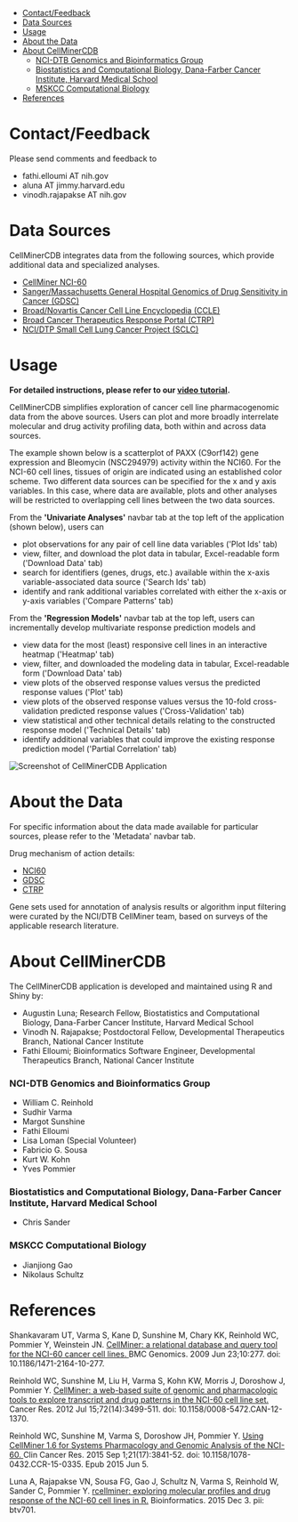 <!-- TOC depthFrom:1 depthTo:6 withLinks:1 updateOnSave:1 orderedList:0 -->

- [Contact/Feedback](#contactfeedback)
- [Data Sources](#data-sources)
- [Usage](#usage)
- [About the Data](#about-the-data)
- [About CellMinerCDB](#about-cellminercdb)
	- [NCI-DTB Genomics and Bioinformatics Group](#nci-dtb-genomics-and-bioinformatics-group)
	- [Biostatistics and Computational Biology, Dana-Farber Cancer Institute, Harvard Medical School](#biostatistics-and-computational-biology-dana-farber-cancer-institute-harvard-medical-school)
	- [MSKCC Computational Biology](#mskcc-computational-biology)
- [References](#references)

<!-- /TOC -->

# Contact/Feedback<a name="contactfeedback"></a>
Please send comments and feedback to 
* fathi.elloumi AT nih.gov 
* aluna AT jimmy.harvard.edu 
* vinodh.rajapakse AT nih.gov

# Data Sources<a name="data-sources"></a>
CellMinerCDB integrates data from the following sources, which provide additional data and specialized analyses.
* [CellMiner NCI-60](https://discover.nci.nih.gov/cellminer/)
* [Sanger/Massachusetts General Hospital Genomics of Drug Sensitivity in Cancer (GDSC)](http://www.cancerrxgene.org/)
* [Broad/Novartis Cancer Cell Line Encyclopedia (CCLE)](https://portals.broadinstitute.org/ccle)
* [Broad Cancer Therapeutics Response Portal (CTRP)](https://portals.broadinstitute.org/ctrp/)
* [NCI/DTP Small Cell Lung Cancer Project (SCLC)](https://sclccelllines.cancer.gov/sclc/)

# Usage<a name="usage"></a>
**For detailed instructions, please refer to our [video tutorial](https://www.youtube.com/watch?v=2HicAgcyJHI).**

CellMinerCDB simplifies exploration of cancer cell line pharmacogenomic data from the above sources. Users can plot and more
broadly interrelate molecular and drug activity profiling data, both within and across data sources.

The example shown below is a scatterplot of PAXX (C9orf142) gene expression and Bleomycin (NSC294979) activity within the NCI60.
For the NCI-60 cell lines, tissues of origin are indicated using an established color scheme. Two different data sources can be 
specified for the x and y axis variables. In this case, where data are available, plots and other analyses will be restricted to
overlapping cell lines between the two data sources.

From the **'Univariate Analyses'** navbar tab at the top left of the application (shown below), users can
* plot observations for any pair of cell line data variables ('Plot Ids' tab)
* view, filter, and download the plot data in tabular, Excel-readable form ('Download Data' tab)
* search for identifiers (genes, drugs, etc.) available within the x-axis variable-associated data source ('Search Ids' tab)
* identify and rank additional variables correlated with either the x-axis or y-axis variables ('Compare Patterns' tab)

From the **'Regression Models'** navbar tab at the top left, users can incrementally develop multivariate response 
prediction models and
* view data for the most (least) responsive cell lines in an interactive heatmap ('Heatmap' tab)
* view, filter, and downloaded the modeling data in tabular, Excel-readable form ('Download Data' tab)
* view plots of the observed response values versus the predicted response values ('Plot' tab)
* view plots of the observed response values versus the 10-fold cross-validation predicted response values ('Cross-Validation' tab)
* view statistical and other technical details relating to the constructed response model ('Technical Details' tab)
* identify additional variables that could improve the existing response prediction model ('Partial Correlation' tab)



![Screenshot of CellMinerCDB Application](files/rcellminer_screenshot_anno.png)

# About the Data<a name="about-the-data"></a>
For specific information about the data made available for particular sources, please refer to the 'Metadata' navbar tab.

Drug mechanism of action details:
* [NCI60](https://raw.githubusercontent.com/cannin/rcellminer/devel/inst/extdata/Drug_MOA_Key.txt)
* [GDSC](http://www.cancerrxgene.org/translation/Drug)
* [CTRP](https://portals.broadinstitute.org/ctrp/?page=#ctd2Compounds)

Gene sets used for annotation of analysis results or algorithm input filtering were curated by the
NCI/DTB CellMiner team, based on surveys of the applicable research literature.

# About CellMinerCDB<a name="about-cellminercdb"></a>
The CellMinerCDB application is developed and maintained using R and Shiny by:

* Augustin Luna; Research Fellow, Biostatistics and Computational Biology, Dana-Farber Cancer Institute, Harvard Medical School
* Vinodh N. Rajapakse; Postdoctoral Fellow, Developmental Therapeutics Branch, National Cancer Institute
* Fathi Elloumi; Bioinformatics Software Engineer, Developmental Therapeutics Branch, National Cancer Institute

### NCI-DTB Genomics and Bioinformatics Group<a name="nci-dtb-genomics-and-bioinformatics-group"></a>
* William C. Reinhold
* Sudhir Varma
* Margot Sunshine
* Fathi Elloumi
* Lisa Loman (Special Volunteer)
* Fabricio G. Sousa
* Kurt W. Kohn
* Yves Pommier

### Biostatistics and Computational Biology, Dana-Farber Cancer Institute, Harvard Medical School<a name="biostatistics-and-computational-biology-dana-farber-cancer-institute-harvard-medical-school"></a>
* Chris Sander

### MSKCC Computational Biology<a name="mskcc-computational-biology"></a>
* Jianjiong Gao
* Nikolaus Schultz

# References<a name="references"></a>
Shankavaram UT, Varma S, Kane D, Sunshine M, Chary KK, Reinhold WC, Pommier Y, Weinstein JN. [CellMiner: a relational database and query tool for the NCI-60 cancer cell lines. ](https://www.ncbi.nlm.nih.gov/pubmed/19549304) BMC Genomics. 2009 Jun 23;10:277. doi: 10.1186/1471-2164-10-277.

Reinhold WC, Sunshine M, Liu H, Varma S, Kohn KW, Morris J, Doroshow J, Pommier Y.
[CellMiner: a web-based suite of genomic and pharmacologic tools to explore transcript and drug patterns in the NCI-60 cell line set. ](https://www.ncbi.nlm.nih.gov/pubmed/22802077) Cancer Res. 2012 Jul 15;72(14):3499-511. doi: 10.1158/0008-5472.CAN-12-1370.

Reinhold WC, Sunshine M, Varma S, Doroshow JH, Pommier Y. [Using CellMiner 1.6 for Systems Pharmacology and Genomic Analysis of the NCI-60. ](https://www.ncbi.nlm.nih.gov/pubmed/26048278) Clin Cancer Res. 2015 Sep 1;21(17):3841-52. doi: 10.1158/1078-0432.CCR-15-0335. Epub 2015 Jun 5.

Luna A, Rajapakse VN, Sousa FG, Gao J, Schultz N, Varma S, Reinhold W, Sander C, Pommier Y. [rcellminer: exploring molecular profiles and drug response of the NCI-60 cell lines in R.](https://www.ncbi.nlm.nih.gov/pubmed/26635141) Bioinformatics. 2015 Dec 3. pii: btv701.
